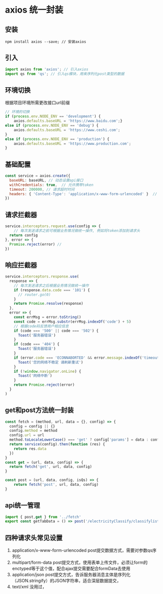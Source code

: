 # axios 统一封装

## 安装

```
npm install axios --save; // 安装axios
```
## 引入

```javascript
import axios from 'axios'; // 引入axios
import qs from 'qs'; // 引入qs模块，用来序列化post类型的数据
```

## 环境切换

根据项目环境所需更改接口url前缀
```javascript
// 环境的切换
if (process.env.NODE_ENV == 'development') {    
    axios.defaults.baseURL = 'https://www.baidu.com';} 
else if (process.env.NODE_ENV == 'debug') {    
    axios.defaults.baseURL = 'https://www.ceshi.com';
} 
else if (process.env.NODE_ENV == 'production') {    
    axios.defaults.baseURL = 'https://www.production.com';
}
```

## 基础配置

```javascript
const service = axios.create({
  baseURL: baseURL, // 动态设置api接口
  withCredentials: true,  // 允许携带token
  timeout: 200000, // 请求超时时间
  headers: { 'Content-Type': 'application/x-www-form-urlencoded' }  // 设置post请求头
})
```

## 请求拦截器

```javascript
service.interceptors.request.use(config => {
    // 每次发送请求之前可根据业务情况做统一操作, 例如将token添加到请求头
  return config
}, error => {
  Promise.reject(error) //
})
```

## 响应拦截器

```javascript
service.interceptors.response.use(
  response => {
    // 每次发送请求之后根据业务情况做统一操作
    if (response.data.code === '101') {
      // router.go(0)   
    }
    return Promise.resolve(response)
  },
  error => {
    const errMsg = error.toString()
    const code = errMsg.substr(errMsg.indexOf('code') + 5)
    // 根据code码反馈用户相应信息
    if (code === '500' || code === '502') {
      Toast('服务器错误')
    }
    if (code === '404') {
      Toast('服务器错误')
    }
    if (error.code === 'ECONNABORTED' && error.message.indexOf('timeout') !== -1) {
      Toast('您的网络不稳定 请刷新重试')
    }
    if (!window.navigator.onLine) {
      Toast('网络中断')
    }
    return Promise.reject(error)
  }
)
```

## get和post方法统一封装

```javascript
const fetch = (method, url, data = {}, config) => {
  config = config || {}
  config.method = method
  config.url = url
  method.toLocaleLowerCase() === 'get' ? config['params'] = data : config['data'] = data
  return service(config).then(function (res) {
    return res.data
  })
}
const get = (url, data, config) => {
  return fetch('get', url, data, config)
}

const post = (url, data, config, isQs) => {
    return fetch('post', url, data, config)
}
```

## api统一管理

```javascript
import { post,get } from '../fetch'
export const getTabData = () => post('/electricityClassify/classifylist')
```

## 四种请求头常见设置

1. application/x-www-form-urlencoded 
    post提交数据方式，需要对参数qs序列化
2. multipart/form-data 
    post提交方式，使用表单上传文件，必须让form的enctyped等于这个值，配合ajax提交需要配合formData去使用    
3. application/json
    post提交方式，告诉服务器消息主体是序列化（JSON.stringify）的JSON字符串，适合深层数据提交，
4. text/xml
    没用过，